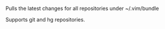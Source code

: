 Pulls the latest changes for all repositories under ~/.vim/bundle

Supports git and hg repositories.
